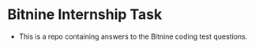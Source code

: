 # Bitnine Internship Task
- This is a repo containing answers to the Bitnine coding test questions.

